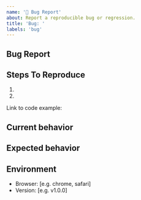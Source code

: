 ```yaml
---
name: '🐛 Bug Report'
about: Report a reproducible bug or regression.
title: 'Bug: '
labels: 'bug'
---
```


## Bug Report

<!--
  Please provide a clear and concise description of what the bug is. Include
  screenshots if needed. Please test using the latest version of the relevant
  swet packages to make sure your issue has not already been fixed.
-->

## Steps To Reproduce

1.
2.

<!--
  Your bug will get fixed much faster if we can run your code and it doesn't
  have dependencies other than swet. Issues without reproduction steps or
  code examples may be immediately closed as not actionable.
-->

Link to code example:

<!--
  Please provide a CodeSandbox (https://codesandbox.io/s/new), a link to a
  repository on GitHub, or provide a minimal code example that reproduces the
  problem. You may provide a screenshot of the application if you think it is
  relevant to your bug report. Here are some tips for providing a minimal
  example: https://stackoverflow.com/help/mcve.
-->

## Current behavior

## Expected behavior

## Environment

- Browser: [e.g. chrome, safari]
- Version: [e.g. v1.0.0]
